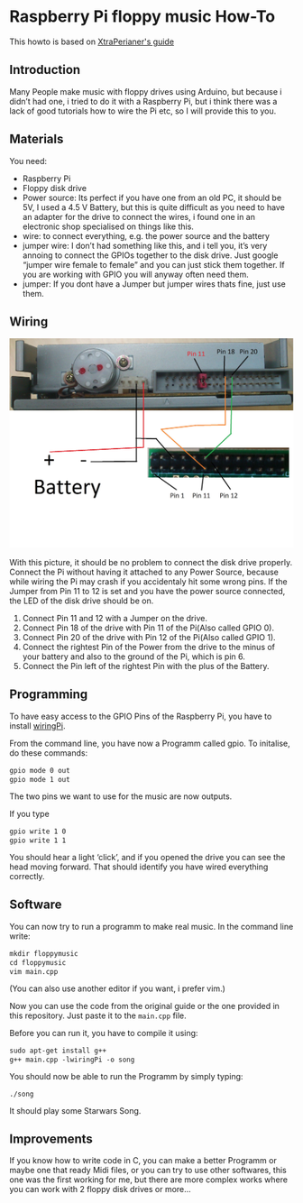 # Raspberry Pi floppy music How-To

This howto is based on [XtraPerianer's guide](https://xtraperianer.wordpress.com/2014/08/06/making-floppy-music-with-a-raspberry-pi/?lang=en)

## Introduction

Many People make music with floppy drives using Arduino, but because i didn’t had one, i tried to do it with a
Raspberry Pi, but i think there was a lack of good tutorials how to wire the Pi etc, so I will
provide this to you.

## Materials

You need:

- Raspberry Pi
- Floppy disk drive
- Power source: Its perfect if you have one from an old PC, it should be 5V, I used a 4.5 V Battery, but this is quite difficult as you need to have an adapter for the drive to connect the wires, i found one in an electronic shop specialised on things like this.
- wire: to connect everything, e.g. the power source and the battery
- jumper wire: I don’t had something like this, and i tell you, it’s very annoing to connect the GPIOs together to the disk drive. Just google “jumper wire female to female” and you can just stick them together. If you are working with GPIO you will anyway often need them.
- jumper: If you dont have a Jumper but jumper wires thats fine, just use them.

## Wiring

![Wiring](wiring1.jpg)

With this picture, it should be no problem to connect the disk drive properly. Connect the Pi without having it attached to any Power Source, because while wiring the Pi may crash if you accidentaly hit some wrong pins. If the Jumper from Pin 11 to 12 is set and you have the power source connected, the LED of the disk drive should be on.
1. Connect Pin 11 and 12 with a Jumper on the drive.
2. Connect Pin 18 of the drive with Pin 11 of the Pi(Also called GPIO 0).
3. Connect Pin 20 of the drive with Pin 12 of the Pi(Also called GPIO 1).
4. Connect the rightest Pin of the Power from the drive to the minus of your battery and also to the ground of the Pi, which is pin 6.
5. Connect the Pin left of the rightest Pin with the plus of the Battery.

## Programming

To have easy access to the GPIO Pins of the Raspberry Pi, you have to install [wiringPi]( https://projects.drogon.net/raspberry-pi/wiringpi/download-and-install/).

From the command line, you have now a Programm called gpio.
To initalise, do these commands:

```
gpio mode 0 out
gpio mode 1 out
```

The two pins we want to use for the music are now outputs.

If you type

```
gpio write 1 0
gpio write 1 1
```

You should hear a light ‘click’, and if you opened the drive you can see the head moving forward. That should identify you have wired everything correctly.

## Software

You can now try to run a programm to make real music. In the command line write:

```
mkdir floppymusic
cd floppymusic
vim main.cpp
```

(You can also use another editor if you want, i
prefer vim.)

Now you can use the code from the original guide or the one provided in this repository. Just paste it to the `main.cpp` file.

Before you can run it, you have to compile it using:

```
sudo apt-get install g++
g++ main.cpp -lwiringPi -o song
```

You should now be able to run the Programm by simply typing:

```
./song
```

It should play some Starwars Song.

## Improvements

If you know how to write code in C, you can make a better Programm or maybe one that ready
Midi files, or you can try to use other softwares, this one was the first working for me,
but there are more complex works where you can work with 2 floppy disk drives or more...
